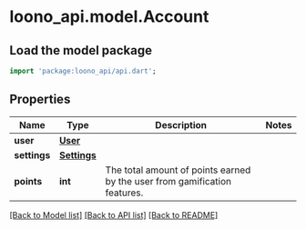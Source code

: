# loono_api.model.Account

## Load the model package
```dart
import 'package:loono_api/api.dart';
```

## Properties
Name | Type | Description | Notes
------------ | ------------- | ------------- | -------------
**user** | [**User**](User.md) |  | 
**settings** | [**Settings**](Settings.md) |  | 
**points** | **int** | The total amount of points earned by the user from gamification features. | 

[[Back to Model list]](../README.md#documentation-for-models) [[Back to API list]](../README.md#documentation-for-api-endpoints) [[Back to README]](../README.md)


